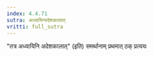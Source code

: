 ```yaml
---
index: 4.4.71
sutra: अध्यायिन्यदेशकालात्‌
vritti: full_sutra
---
```


"तत्र अध्यायिनि अदेशकालात्" (इति) समर्थानाम् प्रथमात् ठक् प्रत्ययः    